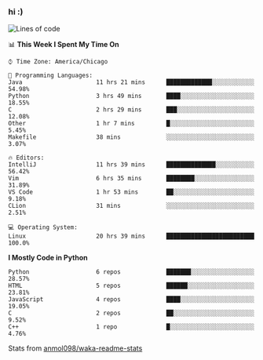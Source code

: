 ### hi :)

<!--START_SECTION:waka-->
![Lines of code](https://img.shields.io/badge/From%20Hello%20World%20I%27ve%20Written-782826%20lines%20of%20code-blue)

📊 **This Week I Spent My Time On** 

```text
⌚︎ Time Zone: America/Chicago

💬 Programming Languages: 
Java                     11 hrs 21 mins      █████████████░░░░░░░░░░░░   54.98% 
Python                   3 hrs 49 mins       ████░░░░░░░░░░░░░░░░░░░░░   18.55% 
C                        2 hrs 29 mins       ███░░░░░░░░░░░░░░░░░░░░░░   12.08% 
Other                    1 hr 7 mins         █░░░░░░░░░░░░░░░░░░░░░░░░   5.45% 
Makefile                 38 mins             ░░░░░░░░░░░░░░░░░░░░░░░░░   3.07%

🔥 Editors: 
IntelliJ                 11 hrs 39 mins      ██████████████░░░░░░░░░░░   56.42% 
Vim                      6 hrs 35 mins       ████████░░░░░░░░░░░░░░░░░   31.89% 
VS Code                  1 hr 53 mins        ██░░░░░░░░░░░░░░░░░░░░░░░   9.18% 
CLion                    31 mins             ░░░░░░░░░░░░░░░░░░░░░░░░░   2.51%

💻 Operating System: 
Linux                    20 hrs 39 mins      █████████████████████████   100.0%

```

**I Mostly Code in Python** 

```text
Python                   6 repos             ███████░░░░░░░░░░░░░░░░░░   28.57% 
HTML                     5 repos             ██████░░░░░░░░░░░░░░░░░░░   23.81% 
JavaScript               4 repos             ████░░░░░░░░░░░░░░░░░░░░░   19.05% 
C                        2 repos             ██░░░░░░░░░░░░░░░░░░░░░░░   9.52% 
C++                      1 repo              █░░░░░░░░░░░░░░░░░░░░░░░░   4.76%

```



<!--END_SECTION:waka-->

Stats from [anmol098/waka-readme-stats](https://github.com/anmol098/waka-readme-stats)